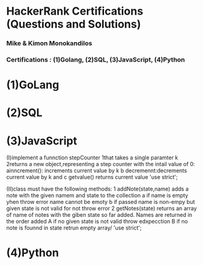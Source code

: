 # HackerRank Certifications (Questions and Solutions)
### Mike & Kimon Monokandilos

### Certifications : (1)Golang, (2)SQL, (3)JavaScript, (4)Python

# (1)GoLang

# (2)SQL

# (3)JavaScript
(I)implement a funnction stepCounter 1that takes a single paramter k 2returns a new object,representing a step counter with the intail value of 0: ainncrement(): increments current value by k b decremennt:decrements current value by k and c getvalue() returns current value 'use strict';


(II)class must have the following methods: 1 addNote(state,name) adds a note with the given namem and state to the collection a if name is empty yhen throw error name cannot be emoty b if passed name is non-empy but given state is not valid for not  throw error 2 getNotes(state) returns an array of name of notes with the giben state so far added. Names are returned in the order added A if no given state is not valid throw edxpecction B if no note is founnd in state retrun empty array/   'use strict';
# (4)Python
